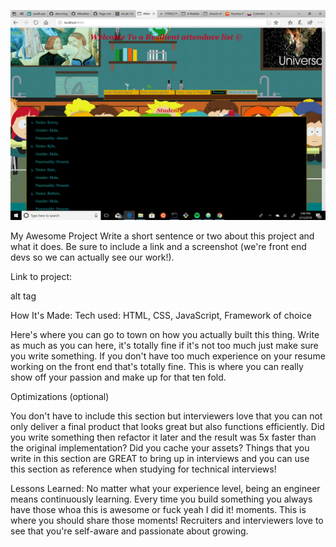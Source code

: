 ![attendanceFullStack](public/screenshot.png)

My Awesome Project
Write a short sentence or two about this project and what it does. Be sure to include a link and a screenshot (we're front end devs so we can actually see our work!).

Link to project:

alt tag

How It's Made:
Tech used: HTML, CSS, JavaScript, Framework of choice

Here's where you can go to town on how you actually built this thing. Write as much as you can here, it's totally fine if it's not too much just make sure you write something. If you don't have too much experience on your resume working on the front end that's totally fine. This is where you can really show off your passion and make up for that ten fold.

Optimizations
(optional)

You don't have to include this section but interviewers love that you can not only deliver a final product that looks great but also functions efficiently. Did you write something then refactor it later and the result was 5x faster than the original implementation? Did you cache your assets? Things that you write in this section are GREAT to bring up in interviews and you can use this section as reference when studying for technical interviews!

Lessons Learned:
No matter what your experience level, being an engineer means continuously learning. Every time you build something you always have those whoa this is awesome or fuck yeah I did it! moments. This is where you should share those moments! Recruiters and interviewers love to see that you're self-aware and passionate about growing.

